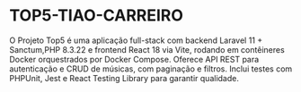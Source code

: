 # TOP5-TIAO-CARREIRO
O Projeto Top5 é uma aplicação full-stack com backend Laravel 11 + Sanctum,PHP 8.3.22 e frontend React 18 via Vite, rodando em contêineres Docker orquestrados por Docker Compose. Oferece API REST para autenticação e CRUD de músicas, com paginação e filtros. Inclui testes com PHPUnit, Jest e React Testing Library para garantir qualidade.
